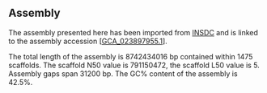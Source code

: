 **Assembly**
--------

The assembly presented here has been imported from [INSDC](http://www.insdc.org) and is linked to the assembly accession [[GCA\_023897955.1](http://www.ebi.ac.uk/ena/data/view/GCA_023897955.1)].

The total length of the assembly is 8742434016 bp contained within 1475 scaffolds.
The scaffold N50 value is 791150472, the scaffold L50 value is 5.
Assembly gaps span 31200 bp. The GC% content of the assembly is 42.5%.
